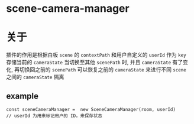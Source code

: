 # scene-camera-manager

# 关于
插件的作用是根据白板 `scene` 的 `contextPath` 和用户自定义的 `userId` 作为 `key` 存储当前的 `cameraState`
当切换至其他 `scenePath` 时, 并且 `cameraState` 有了变化, 再切换回之前的 `scenePath` 可以恢复之前的 `cameraState`
来进行不同 `scene` 之间的 `cameraState` 隔离 

## example
```
const sceneCameraManager =  new SceneCameraManager(room, userId)
// userId 为用来标记用户的 ID，来保存状态
```
